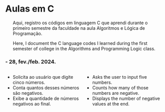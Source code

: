 <h1>Aulas em C</h1>

<ul>
  <p>Aqui, registro os códigos em linguagem C que aprendi durante o primeiro semestre da faculdade na aula Algoritmos e Lógica de Programação.</p>
  <p>Here, I document the C language codes I learned during the first semester of college in the Algorithms and Programming Logic class.</p>
  
</ul>

<h3>- 28, fev./feb. 2024.</h3>
<div style="display: flex; justify-content: space-between;">

  <div>
    <ul>
      <li>Solicita ao usuário que digite cinco números.</li>
      <li>Conta quantos desses números são negativos.</li>
      <li>Exibe a quantidade de números negativos ao final.</li>
    </ul>
  </div>

  <div>
    <ul>
      <li>Asks the user to input five numbers.</li>
      <li>Counts how many of those numbers are negative.</li>
      <li>Displays the number of negative values at the end.</li>
    </ul>
  </div>

</div>
